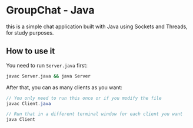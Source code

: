 # GroupChat - Java

this is a simple chat application built with Java using Sockets and Threads, for study purposes.

## How to use it

You need to run `Server.java` first:

 ```sh 
 javac Server.java && java Server
 ```

 After that, you can as many clients as you want:

  ```java
  // You only need to run this once or if you modify the file 
  javac Client.java  
  ```
  ```java
  // Run that in a different terminal window for each client you want 
  java Client  
  ```
  


